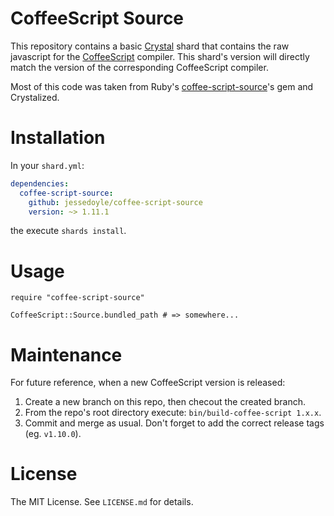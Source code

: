 CoffeeScript Source
===================

This repository contains a basic [Crystal](http://crystal-lang.org) shard that contains the raw javascript for the [CoffeeScript](https://github.com/jashkenas/coffeescript) compiler. This shard's version will directly match the version of the corresponding CoffeeScript compiler.

Most of this code was taken from Ruby's [coffee-script-source](https://rubygems.org/gems/coffee-script-source)'s gem and Crystalized.

Installation
============

In your `shard.yml`:

```yaml
dependencies:
  coffee-script-source:
    github: jessedoyle/coffee-script-source
    version: ~> 1.11.1
```

the execute `shards install`.

Usage
=====

```crystal
require "coffee-script-source"

CoffeeScript::Source.bundled_path # => somewhere...
```

Maintenance
===========

For future reference, when a new CoffeeScript version is released:

1. Create a new branch on this repo, then checout the created branch.
2. From the repo's root directory execute: `bin/build-coffee-script 1.x.x`.
3. Commit and merge as usual. Don't forget to add the correct release tags (eg. `v1.10.0`).

License
=======

The MIT License. See `LICENSE.md` for details.